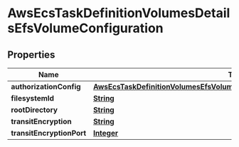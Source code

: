

# AwsEcsTaskDefinitionVolumesDetailsEfsVolumeConfiguration


## Properties

| Name | Type | Description | Notes |
|------------ | ------------- | ------------- | -------------|
|**authorizationConfig** | [**AwsEcsTaskDefinitionVolumesEfsVolumeConfigurationDetailsAuthorizationConfig**](AwsEcsTaskDefinitionVolumesEfsVolumeConfigurationDetailsAuthorizationConfig.md) |  |  [optional] |
|**filesystemId** | [**String**](String.md) |  |  [optional] |
|**rootDirectory** | [**String**](String.md) |  |  [optional] |
|**transitEncryption** | [**String**](String.md) |  |  [optional] |
|**transitEncryptionPort** | [**Integer**](Integer.md) |  |  [optional] |




